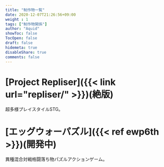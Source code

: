 ```yaml
---
title: "制作物一覧"
date: 2020-12-07T21:26:56+09:00
weight : 1
tags: ["制作物関係"]
author: "Aquid"
showToc: false
TocOpen: false
draft: false
hidemeta: true
disableShare: true
comments: false
---
```


# [Project Repliser]({{< link url="repliser/" >}})(絶版)

超多様プレイスタイルSTG。

# [エッグウォーパズル]({{< ref ewp6th >}})(開発中)

異種混合対戦格闘落ち物パズルアクションゲーム。